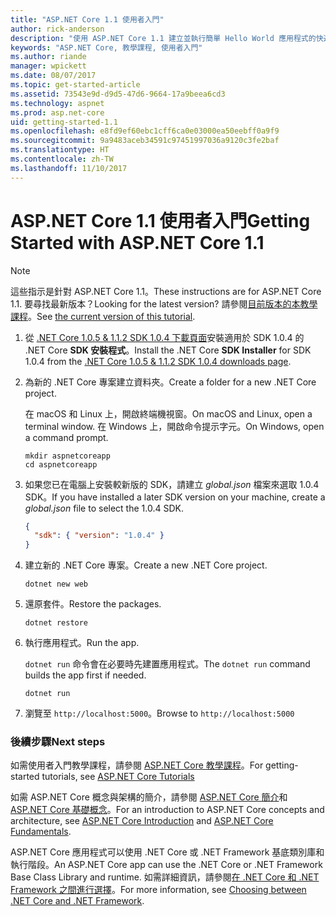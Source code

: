 ```yaml
---
title: "ASP.NET Core 1.1 使用者入門"
author: rick-anderson
description: "使用 ASP.NET Core 1.1 建立並執行簡單 Hello World 應用程式的快速教學課程。"
keywords: "ASP.NET Core, 教學課程, 使用者入門"
ms.author: riande
manager: wpickett
ms.date: 08/07/2017
ms.topic: get-started-article
ms.assetid: 73543e9d-d9d5-47d6-9664-17a9beea6cd3
ms.technology: aspnet
ms.prod: asp.net-core
uid: getting-started-1.1
ms.openlocfilehash: e8fd9ef60ebc1cff6ca0e03000ea50eebff0a9f9
ms.sourcegitcommit: 9a9483aceb34591c97451997036a9120c3fe2baf
ms.translationtype: HT
ms.contentlocale: zh-TW
ms.lasthandoff: 11/10/2017
---
```

# <a name="getting-started-with-aspnet-core-11"></a><span data-ttu-id="c25e5-104">ASP.NET Core 1.1 使用者入門</span><span class="sxs-lookup"><span data-stu-id="c25e5-104">Getting Started with ASP.NET Core 1.1</span></span>

> [!NOTE]
> <span data-ttu-id="c25e5-105">這些指示是針對 ASP.NET Core 1.1。</span><span class="sxs-lookup"><span data-stu-id="c25e5-105">These instructions are for ASP.NET Core 1.1.</span></span> <span data-ttu-id="c25e5-106">要尋找最新版本？</span><span class="sxs-lookup"><span data-stu-id="c25e5-106">Looking for the latest version?</span></span> <span data-ttu-id="c25e5-107">請參閱[目前版本的本教學課程](xref:getting-started)。</span><span class="sxs-lookup"><span data-stu-id="c25e5-107">See [the current version of this tutorial](xref:getting-started).</span></span>

1. <span data-ttu-id="c25e5-108">從 [.NET Core 1.0.5 & 1.1.2 SDK 1.0.4 下載頁面](https://github.com/dotnet/core/blob/master/release-notes/download-archives/1.0.5-download.md)安裝適用於 SDK 1.0.4 的 .NET Core **SDK 安裝程式**。</span><span class="sxs-lookup"><span data-stu-id="c25e5-108">Install the .NET Core **SDK Installer** for SDK 1.0.4 from the [.NET Core 1.0.5 & 1.1.2 SDK 1.0.4 downloads page](https://github.com/dotnet/core/blob/master/release-notes/download-archives/1.0.5-download.md).</span></span>

2. <span data-ttu-id="c25e5-109">為新的 .NET Core 專案建立資料夾。</span><span class="sxs-lookup"><span data-stu-id="c25e5-109">Create a folder for a new .NET Core project.</span></span>

   <span data-ttu-id="c25e5-110">在 macOS 和 Linux 上，開啟終端機視窗。</span><span class="sxs-lookup"><span data-stu-id="c25e5-110">On macOS and Linux, open a terminal window.</span></span> <span data-ttu-id="c25e5-111">在 Windows 上，開啟命令提示字元。</span><span class="sxs-lookup"><span data-stu-id="c25e5-111">On Windows, open a command prompt.</span></span>

   ```terminal
   mkdir aspnetcoreapp
   cd aspnetcoreapp
   ```

2. <span data-ttu-id="c25e5-112">如果您已在電腦上安裝較新版的 SDK，請建立 *global.json* 檔案來選取 1.0.4 SDK。</span><span class="sxs-lookup"><span data-stu-id="c25e5-112">If you have installed a later SDK version on your machine, create a *global.json* file to select the 1.0.4 SDK.</span></span>

   ```json
   {
     "sdk": { "version": "1.0.4" }
   }
   ```

2. <span data-ttu-id="c25e5-113">建立新的 .NET Core 專案。</span><span class="sxs-lookup"><span data-stu-id="c25e5-113">Create a new .NET Core project.</span></span>

   ```terminal
   dotnet new web
   ```
   
3.  <span data-ttu-id="c25e5-114">還原套件。</span><span class="sxs-lookup"><span data-stu-id="c25e5-114">Restore the packages.</span></span>

    ```terminal
    dotnet restore
    ```

4. <span data-ttu-id="c25e5-115">執行應用程式。</span><span class="sxs-lookup"><span data-stu-id="c25e5-115">Run the app.</span></span>

   <span data-ttu-id="c25e5-116">`dotnet run` 命令會在必要時先建置應用程式。</span><span class="sxs-lookup"><span data-stu-id="c25e5-116">The `dotnet run` command builds the app first if needed.</span></span>

   ```terminal
   dotnet run
   ```

5. <span data-ttu-id="c25e5-117">瀏覽至 `http://localhost:5000`。</span><span class="sxs-lookup"><span data-stu-id="c25e5-117">Browse to `http://localhost:5000`</span></span>

<!-- H3 to avoid a single-entry internal TOC -->
### <a name="next-steps"></a><span data-ttu-id="c25e5-118">後續步驟</span><span class="sxs-lookup"><span data-stu-id="c25e5-118">Next steps</span></span>

<span data-ttu-id="c25e5-119">如需使用者入門教學課程，請參閱 [ASP.NET Core 教學課程](tutorials/index.md)。</span><span class="sxs-lookup"><span data-stu-id="c25e5-119">For getting-started tutorials, see [ASP.NET Core Tutorials](tutorials/index.md)</span></span>

<span data-ttu-id="c25e5-120">如需 ASP.NET Core 概念與架構的簡介，請參閱 [ASP.NET Core 簡介](index.md)和 [ASP.NET Core 基礎概念](fundamentals/index.md)。</span><span class="sxs-lookup"><span data-stu-id="c25e5-120">For an introduction to ASP.NET Core concepts and architecture, see [ASP.NET Core Introduction](index.md) and [ASP.NET Core Fundamentals](fundamentals/index.md).</span></span>

<span data-ttu-id="c25e5-121">ASP.NET Core 應用程式可以使用 .NET Core 或 .NET Framework 基底類別庫和執行階段。</span><span class="sxs-lookup"><span data-stu-id="c25e5-121">An ASP.NET Core app can use the .NET Core or .NET Framework Base Class Library and runtime.</span></span> <span data-ttu-id="c25e5-122">如需詳細資訊，請參閱[在 .NET Core 和 .NET Framework 之間進行選擇](https://docs.microsoft.com/dotnet/articles/standard/choosing-core-framework-server)。</span><span class="sxs-lookup"><span data-stu-id="c25e5-122">For more information, see [Choosing between .NET Core and .NET Framework](https://docs.microsoft.com/dotnet/articles/standard/choosing-core-framework-server).</span></span>
